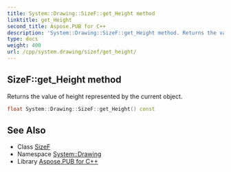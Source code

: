 ```yaml
---
title: System::Drawing::SizeF::get_Height method
linktitle: get_Height
second_title: Aspose.PUB for C++
description: 'System::Drawing::SizeF::get_Height method. Returns the value of height represented by the current object in C++.'
type: docs
weight: 400
url: /cpp/system.drawing/sizef/get_height/
---
```

## SizeF::get_Height method


Returns the value of height represented by the current object.

```cpp
float System::Drawing::SizeF::get_Height() const
```

## See Also

* Class [SizeF](../)
* Namespace [System::Drawing](../../)
* Library [Aspose.PUB for C++](../../../)
